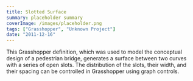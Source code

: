 ```yaml
---
title: Slotted Surface
summary: placeholder summary
coverImage: /images/placeholder.png
tags: ["Grasshopper", "Unknown Project"]
date: "2011-12-16"
---
```


This Grasshopper definition, which was used to model the conceptual design of a pedestrian bridge, generates a surface between two curves with a series of open slots. The distribution of the slots, their width, and their spacing can be controlled in Grasshopper using graph controls.

